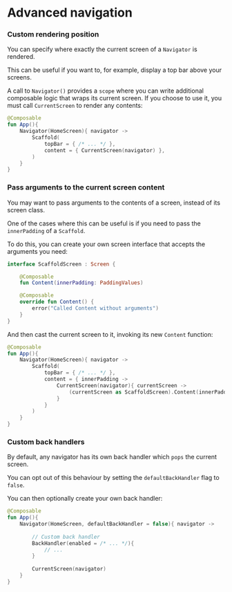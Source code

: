 # Advanced navigation

### Custom rendering position

You can specify where exactly the current screen of a `Navigator` is rendered.

This can be useful if you want to, for example, display a top bar above your screens.

A call to `Navigator()` provides a `scope` where you can write additional composable logic that wraps its current
screen. If you choose to use it, you must call `CurrentScreen` to render any contents:

```kotlin
@Composable
fun App(){
    Navigator(HomeScreen){ navigator ->
        Scaffold(
            topBar = { /* ... */ },
            content = { CurrentScreen(navigator) },
        )
    }
}
```

### Pass arguments to the current screen content

You may want to pass arguments to the contents of a screen, instead of its screen class.

One of the cases where this can be useful is if you need to pass the `innerPadding` of a `Scaffold`.

To do this, you can create your own screen interface that accepts the arguments you need:

```kotlin
interface ScaffoldScreen : Screen {

    @Composable
    fun Content(innerPadding: PaddingValues)

    @Composable
    override fun Content() {
        error("Called Content without arguments")
    }
}
```

And then cast the current screen to it, invoking its new `Content` function:

```kotlin
@Composable
fun App(){
    Navigator(HomeScreen){ navigator ->
        Scaffold(
            topBar = { /* ... */ },
            content = { innerPadding ->
                CurrentScreen(navigator){ currentScreen ->
                    (currentScreen as ScaffoldScreen).Content(innerPadding)
                }
            }
        )
    }
}
```

### Custom back handlers

By default, any navigator has its own back handler which `pops` the current screen.

You can opt out of this behaviour by setting the `defaultBackHandler` flag to `false`.

You can then optionally create your own back handler:

```kotlin
@Composable
fun App(){
    Navigator(HomeScreen, defaultBackHandler = false){ navigator ->
   
        // Custom back handler   
        BackHandler(enabled = /* ... */){
            // ...
        }
        
        CurrentScreen(navigator)
    }
}
```
